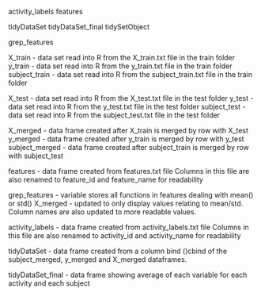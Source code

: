 


activity_labels
features


tidyDataSet
tidyDataSet_final
tidySetObject



grep_features

X_train - data set read into R from the X_train.txt file in the train folder
y_train - data set read into R from the y_train.txt file in the train folder
subject_train - data set read into R from the subject_train.txt file in the train folder

X_test - data set read into R from the X_test.txt file in the test folder
y_test - data set read into R from the y_test.txt file in the test folder
subject_test - data set read into R from the subject_test.txt file in the test folder

X_merged - data frame created after X_train is merged by row with X_test
y_merged - data frame created after y_train is merged by row with y_test
subject_merged - data frame created after subject_train is merged by row with subject_test


features - data frame created from features.txt file
Columns in this file are also renamed to feature_id and feature_name for readability

grep_features - variable stores all functions in features dealing with mean() or std()
X_merged - updated to only display values relating to mean/std. Column names are also updated to more readable values.

activity_labels - data frame created from activity_labels.txt file
Columns in this file are also renamed to activity_id and activity_name for readability

tidyDataSet - data frame created from a column bind ()cbind of the subject_merged, y_merged and X_merged dataframes.

tidyDataSet_final - data frame showing average of each variable for each activity and each subject


